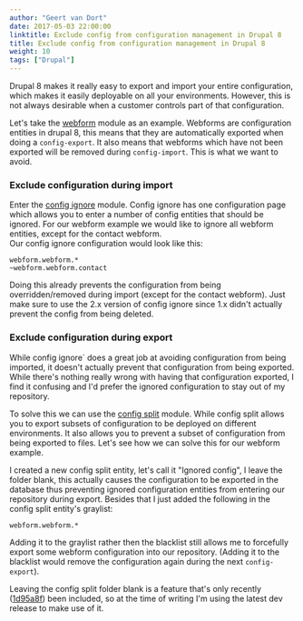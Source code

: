 ```yaml
---
author: "Geert van Dort"
date: 2017-05-03 22:00:00
linktitle: Exclude config from configuration management in Drupal 8
title: Exclude config from configuration management in Drupal 8
weight: 10
tags: ["Drupal"]
---
```


Drupal 8 makes it really easy to export and import your entire configuration, 
which makes it easily deployable on all your environments. 
However, this is not always desirable when a customer controls part of that configuration.

Let's take the [webform](https://www.drupal.org/project/webform) module as an example.
Webforms are configuration entities in drupal 8, this means that they are automatically
exported when doing a `config-export`.
It also means that webforms which have not been exported will be removed during `config-import`.
This is what we want to avoid.

### Exclude configuration during import
Enter the [config ignore](https://www.drupal.org/project/config_ignore) module.
Config ignore has one configuration page which allows you to enter a number of config entities that should be ignored.
For our webform example we would like to ignore all webform entities, except for the contact webform.  
Our config ignore configuration would look like this:

```
webform.webform.*
~webform.webform.contact
```

Doing this already prevents the configuration from being overridden/removed during import (except for the contact webform).
Just make sure to use the 2.x version of config ignore since 1.x didn't actually prevent the config from being deleted.

### Exclude configuration during export
While config ignore` does a great job at avoiding configuration from being
imported, it doesn't actually prevent that configuration from being exported.
While there's nothing really wrong with having that configuration exported, 
I find it confusing and I'd prefer the ignored configuration to stay out of my repository.

To solve this we can use the [config split](https://www.drupal.org/project/config_split) module.
While config split allows you to export subsets of configuration to be deployed on different environments.
It also allows you to prevent a subset of configuration from being exported to files.
Let's see how we can solve this for our webform example.

I created a new config split entity, let's call it "Ignored config", I leave the folder blank,
this actually causes the configuration to be exported in the database thus preventing
ignored configuration entities from entering our repository during export.
Besides that I just added the following in the config split entity's graylist:

```
webform.webform.*
```

Adding it to the graylist rather then the blacklist still allows me to forcefully export some
webform configuration into our repository. (Adding it to the blacklist would remove the configuration
again during the next `config-export`).

Leaving the config split folder blank is a feature that's only recently ([1d95a8f](https://www.drupal.org/commitlog/commit/88947/1d95a8fc741b8694a42e1e52b0a14e02d67da1f6)) been included,
so at the time of writing I'm using the latest dev release to make use of it.

